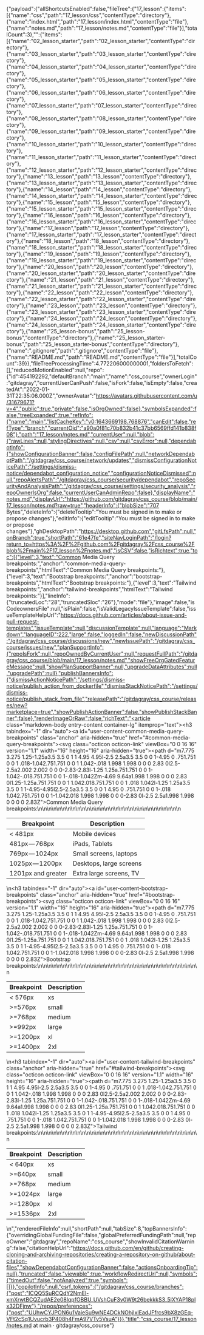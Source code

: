 {"payload":{"allShortcutsEnabled":false,"fileTree":{"17_lesson":{"items":[{"name":"css","path":"17_lesson/css","contentType":"directory"},{"name":"index.html","path":"17_lesson/index.html","contentType":"file"},{"name":"notes.md","path":"17_lesson/notes.md","contentType":"file"}],"totalCount":3},"":{"items":[{"name":"02_lesson_starter","path":"02_lesson_starter","contentType":"directory"},{"name":"03_lesson_starter","path":"03_lesson_starter","contentType":"directory"},{"name":"04_lesson_starter","path":"04_lesson_starter","contentType":"directory"},{"name":"05_lesson_starter","path":"05_lesson_starter","contentType":"directory"},{"name":"06_lesson_starter","path":"06_lesson_starter","contentType":"directory"},{"name":"07_lesson_starter","path":"07_lesson_starter","contentType":"directory"},{"name":"08_lesson_starter","path":"08_lesson_starter","contentType":"directory"},{"name":"09_lesson_starter","path":"09_lesson_starter","contentType":"directory"},{"name":"10_lesson_starter","path":"10_lesson_starter","contentType":"directory"},{"name":"11_lesson_starter","path":"11_lesson_starter","contentType":"directory"},{"name":"12_lesson_starter","path":"12_lesson_starter","contentType":"directory"},{"name":"13_lesson","path":"13_lesson","contentType":"directory"},{"name":"13_lesson_starter","path":"13_lesson_starter","contentType":"directory"},{"name":"14_lesson","path":"14_lesson","contentType":"directory"},{"name":"14_lesson_starter","path":"14_lesson_starter","contentType":"directory"},{"name":"15_lesson","path":"15_lesson","contentType":"directory"},{"name":"15_lesson_starter","path":"15_lesson_starter","contentType":"directory"},{"name":"16_lesson","path":"16_lesson","contentType":"directory"},{"name":"16_lesson_starter","path":"16_lesson_starter","contentType":"directory"},{"name":"17_lesson","path":"17_lesson","contentType":"directory"},{"name":"17_lesson_starter","path":"17_lesson_starter","contentType":"directory"},{"name":"18_lesson","path":"18_lesson","contentType":"directory"},{"name":"18_lesson_starter","path":"18_lesson_starter","contentType":"directory"},{"name":"19_lesson","path":"19_lesson","contentType":"directory"},{"name":"19_lesson_starter","path":"19_lesson_starter","contentType":"directory"},{"name":"20_lesson","path":"20_lesson","contentType":"directory"},{"name":"20_lesson_starter","path":"20_lesson_starter","contentType":"directory"},{"name":"21_lesson","path":"21_lesson","contentType":"directory"},{"name":"21_lesson_starter","path":"21_lesson_starter","contentType":"directory"},{"name":"22_lesson","path":"22_lesson","contentType":"directory"},{"name":"22_lesson_starter","path":"22_lesson_starter","contentType":"directory"},{"name":"23_lesson","path":"23_lesson","contentType":"directory"},{"name":"23_lesson_starter","path":"23_lesson_starter","contentType":"directory"},{"name":"24_lesson","path":"24_lesson","contentType":"directory"},{"name":"24_lesson_starter","path":"24_lesson_starter","contentType":"directory"},{"name":"25_lesson-bonus","path":"25_lesson-bonus","contentType":"directory"},{"name":"25_lesson_starter-bonus","path":"25_lesson_starter-bonus","contentType":"directory"},{"name":".gitignore","path":".gitignore","contentType":"file"},{"name":"README.md","path":"README.md","contentType":"file"}],"totalCount":39}},"fileTreeProcessingTime":4.772206000000001,"foldersToFetch":[],"reducedMotionEnabled":null,"repo":{"id":454192292,"defaultBranch":"main","name":"css_course","ownerLogin":"gitdagray","currentUserCanPush":false,"isFork":false,"isEmpty":false,"createdAt":"2022-01-31T22:35:06.000Z","ownerAvatar":"https://avatars.githubusercontent.com/u/31679671?v=4","public":true,"private":false,"isOrgOwned":false},"symbolsExpanded":false,"treeExpanded":true,"refInfo":{"name":"main","listCacheKey":"v0:1643669198.768876","canEdit":false,"refType":"branch","currentOid":"a90a0f81c70b832b41c37bb6569ffd141b838f08"},"path":"17_lesson/notes.md","currentUser":null,"blob":{"rawLines":null,"stylingDirectives":null,"csv":null,"csvError":null,"dependabotInfo":{"showConfigurationBanner":false,"configFilePath":null,"networkDependabotPath":"/gitdagray/css_course/network/updates","dismissConfigurationNoticePath":"/settings/dismiss-notice/dependabot_configuration_notice","configurationNoticeDismissed":null,"repoAlertsPath":"/gitdagray/css_course/security/dependabot","repoSecurityAndAnalysisPath":"/gitdagray/css_course/settings/security_analysis","repoOwnerIsOrg":false,"currentUserCanAdminRepo":false},"displayName":"notes.md","displayUrl":"https://github.com/gitdagray/css_course/blob/main/17_lesson/notes.md?raw=true","headerInfo":{"blobSize":"707 Bytes","deleteInfo":{"deleteTooltip":"You must be signed in to make or propose changes"},"editInfo":{"editTooltip":"You must be signed in to make or propose changes"},"ghDesktopPath":"https://desktop.github.com","gitLfsPath":null,"onBranch":true,"shortPath":"61e47fe","siteNavLoginPath":"/login?return_to=https%3A%2F%2Fgithub.com%2Fgitdagray%2Fcss_course%2Fblob%2Fmain%2F17_lesson%2Fnotes.md","isCSV":false,"isRichtext":true,"toc":[{"level":3,"text":"Common Media Query breakpoints:","anchor":"common-media-query-breakpoints","htmlText":"Common Media Query breakpoints:"},{"level":3,"text":"Bootstrap breakpoints:","anchor":"bootstrap-breakpoints","htmlText":"Bootstrap breakpoints:"},{"level":3,"text":"Tailwind breakpoints:","anchor":"tailwind-breakpoints","htmlText":"Tailwind breakpoints:"}],"lineInfo":{"truncatedLoc":"28","truncatedSloc":"26"},"mode":"file"},"image":false,"isCodeownersFile":null,"isPlain":false,"isValidLegacyIssueTemplate":false,"issueTemplateHelpUrl":"https://docs.github.com/articles/about-issue-and-pull-request-templates","issueTemplate":null,"discussionTemplate":null,"language":"Markdown","languageID":222,"large":false,"loggedIn":false,"newDiscussionPath":"/gitdagray/css_course/discussions/new","newIssuePath":"/gitdagray/css_course/issues/new","planSupportInfo":{"repoIsFork":null,"repoOwnedByCurrentUser":null,"requestFullPath":"/gitdagray/css_course/blob/main/17_lesson/notes.md","showFreeOrgGatedFeatureMessage":null,"showPlanSupportBanner":null,"upgradeDataAttributes":null,"upgradePath":null},"publishBannersInfo":{"dismissActionNoticePath":"/settings/dismiss-notice/publish_action_from_dockerfile","dismissStackNoticePath":"/settings/dismiss-notice/publish_stack_from_file","releasePath":"/gitdagray/css_course/releases/new?marketplace=true","showPublishActionBanner":false,"showPublishStackBanner":false},"renderImageOrRaw":false,"richText":"<article class=\"markdown-body entry-content container-lg\" itemprop=\"text\"><h3 tabindex=\"-1\" dir=\"auto\"><a id=\"user-content-common-media-query-breakpoints\" class=\"anchor\" aria-hidden=\"true\" href=\"#common-media-query-breakpoints\"><svg class=\"octicon octicon-link\" viewBox=\"0 0 16 16\" version=\"1.1\" width=\"16\" height=\"16\" aria-hidden=\"true\"><path d=\"m7.775 3.275 1.25-1.25a3.5 3.5 0 1 1 4.95 4.95l-2.5 2.5a3.5 3.5 0 0 1-4.95 0 .751.751 0 0 1 .018-1.042.751.751 0 0 1 1.042-.018 1.998 1.998 0 0 0 2.83 0l2.5-2.5a2.002 2.002 0 0 0-2.83-2.83l-1.25 1.25a.751.751 0 0 1-1.042-.018.751.751 0 0 1-.018-1.042Zm-4.69 9.64a1.998 1.998 0 0 0 2.83 0l1.25-1.25a.751.751 0 0 1 1.042.018.751.751 0 0 1 .018 1.042l-1.25 1.25a3.5 3.5 0 1 1-4.95-4.95l2.5-2.5a3.5 3.5 0 0 1 4.95 0 .751.751 0 0 1-.018 1.042.751.751 0 0 1-1.042.018 1.998 1.998 0 0 0-2.83 0l-2.5 2.5a1.998 1.998 0 0 0 0 2.83Z\"></path></svg></a>Common Media Query breakpoints:</h3>\n<table>\n<thead>\n<tr>\n<th>Breakpoint</th>\n<th>Description</th>\n</tr>\n</thead>\n<tbody>\n<tr>\n<td>&lt; 481px</td>\n<td>Mobile devices</td>\n</tr>\n<tr>\n<td>481px — 768px</td>\n<td>iPads, Tablets</td>\n</tr>\n<tr>\n<td>769px — 1024px</td>\n<td>Small screens, laptops</td>\n</tr>\n<tr>\n<td>1025px — 1200px</td>\n<td>Desktops, large screens</td>\n</tr>\n<tr>\n<td>1201px and greater</td>\n<td>Extra large screens, TV</td>\n</tr>\n</tbody>\n</table>\n<h3 tabindex=\"-1\" dir=\"auto\"><a id=\"user-content-bootstrap-breakpoints\" class=\"anchor\" aria-hidden=\"true\" href=\"#bootstrap-breakpoints\"><svg class=\"octicon octicon-link\" viewBox=\"0 0 16 16\" version=\"1.1\" width=\"16\" height=\"16\" aria-hidden=\"true\"><path d=\"m7.775 3.275 1.25-1.25a3.5 3.5 0 1 1 4.95 4.95l-2.5 2.5a3.5 3.5 0 0 1-4.95 0 .751.751 0 0 1 .018-1.042.751.751 0 0 1 1.042-.018 1.998 1.998 0 0 0 2.83 0l2.5-2.5a2.002 2.002 0 0 0-2.83-2.83l-1.25 1.25a.751.751 0 0 1-1.042-.018.751.751 0 0 1-.018-1.042Zm-4.69 9.64a1.998 1.998 0 0 0 2.83 0l1.25-1.25a.751.751 0 0 1 1.042.018.751.751 0 0 1 .018 1.042l-1.25 1.25a3.5 3.5 0 1 1-4.95-4.95l2.5-2.5a3.5 3.5 0 0 1 4.95 0 .751.751 0 0 1-.018 1.042.751.751 0 0 1-1.042.018 1.998 1.998 0 0 0-2.83 0l-2.5 2.5a1.998 1.998 0 0 0 0 2.83Z\"></path></svg></a>Bootstrap breakpoints:</h3>\n<table>\n<thead>\n<tr>\n<th>Breakpoint</th>\n<th>Description</th>\n</tr>\n</thead>\n<tbody>\n<tr>\n<td>&lt; 576px</td>\n<td>xs</td>\n</tr>\n<tr>\n<td>&gt;=576px</td>\n<td>small</td>\n</tr>\n<tr>\n<td>&gt;=768px</td>\n<td>medium</td>\n</tr>\n<tr>\n<td>&gt;=992px</td>\n<td>large</td>\n</tr>\n<tr>\n<td>&gt;=1200px</td>\n<td>xl</td>\n</tr>\n<tr>\n<td>&gt;=1400px</td>\n<td>2xl</td>\n</tr>\n</tbody>\n</table>\n<h3 tabindex=\"-1\" dir=\"auto\"><a id=\"user-content-tailwind-breakpoints\" class=\"anchor\" aria-hidden=\"true\" href=\"#tailwind-breakpoints\"><svg class=\"octicon octicon-link\" viewBox=\"0 0 16 16\" version=\"1.1\" width=\"16\" height=\"16\" aria-hidden=\"true\"><path d=\"m7.775 3.275 1.25-1.25a3.5 3.5 0 1 1 4.95 4.95l-2.5 2.5a3.5 3.5 0 0 1-4.95 0 .751.751 0 0 1 .018-1.042.751.751 0 0 1 1.042-.018 1.998 1.998 0 0 0 2.83 0l2.5-2.5a2.002 2.002 0 0 0-2.83-2.83l-1.25 1.25a.751.751 0 0 1-1.042-.018.751.751 0 0 1-.018-1.042Zm-4.69 9.64a1.998 1.998 0 0 0 2.83 0l1.25-1.25a.751.751 0 0 1 1.042.018.751.751 0 0 1 .018 1.042l-1.25 1.25a3.5 3.5 0 1 1-4.95-4.95l2.5-2.5a3.5 3.5 0 0 1 4.95 0 .751.751 0 0 1-.018 1.042.751.751 0 0 1-1.042.018 1.998 1.998 0 0 0-2.83 0l-2.5 2.5a1.998 1.998 0 0 0 0 2.83Z\"></path></svg></a>Tailwind breakpoints:</h3>\n<table>\n<thead>\n<tr>\n<th>Breakpoint</th>\n<th>Description</th>\n</tr>\n</thead>\n<tbody>\n<tr>\n<td>&lt; 640px</td>\n<td>xs</td>\n</tr>\n<tr>\n<td>&gt;=640px</td>\n<td>small</td>\n</tr>\n<tr>\n<td>&gt;=768px</td>\n<td>medium</td>\n</tr>\n<tr>\n<td>&gt;=1024px</td>\n<td>large</td>\n</tr>\n<tr>\n<td>&gt;=1280px</td>\n<td>xl</td>\n</tr>\n<tr>\n<td>&gt;=1536px</td>\n<td>2xl</td>\n</tr>\n</tbody>\n</table>\n</article>","renderedFileInfo":null,"shortPath":null,"tabSize":8,"topBannersInfo":{"overridingGlobalFundingFile":false,"globalPreferredFundingPath":null,"repoOwner":"gitdagray","repoName":"css_course","showInvalidCitationWarning":false,"citationHelpUrl":"https://docs.github.com/en/github/creating-cloning-and-archiving-repositories/creating-a-repository-on-github/about-citation-files","showDependabotConfigurationBanner":false,"actionsOnboardingTip":null},"truncated":false,"viewable":true,"workflowRedirectUrl":null,"symbols":{"timedOut":false,"notAnalyzed":true,"symbols":[]}},"copilotInfo":null,"csrf_tokens":{"/gitdagray/css_course/branches":{"post":"ICQQ5SuRCQdY2NmEl-xmXrwtBCQZudAE2e08lqpfOBBU_UVshCuF3v0W9t26bekkkS3_5lXYAP18pIx32DFjnw"},"/repos/preferences":{"post":"UUhwCYJPON6u1VaieSu9wNE4DCkNOhjIxIEadJFfrcs9bX8zGEq-VFt2cSq1Uvucrb3P408h4FmA97VTv5VsuA"}}},"title":"css_course/17_lesson/notes.md at main · gitdagray/css_course"}